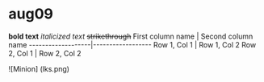 # aug09
**bold text**
_italicized text_
~~strikethrough~~
First column name  | Second column name 
-------------------|------------------
Row 1, Col 1       | Row 1, Col 2 
Row 2, Col 1       | Row 2, Col 2 


![Minion]
(lks.png)

